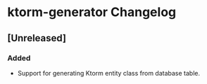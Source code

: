 <!-- Keep a Changelog guide -> https://keepachangelog.com -->

# ktorm-generator Changelog

## [Unreleased]
### Added
- Support for generating Ktorm entity class from database table.
